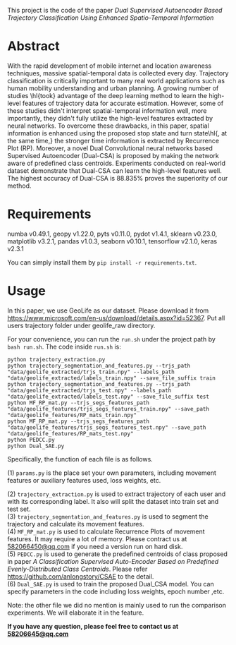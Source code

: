 This project is the code of the paper _Dual Supervised Autoencoder Based Trajectory Classification Using Enhanced Spatio-Temporal Information_

# Abstract
With the rapid development of mobile internet and location awareness techniques, massive spatial-temporal data is collected every day.
		Trajectory classification is critically important to many real world applications such as human mobility understanding and urban planning. A growing number of studies \hl{took} advantage of the deep learning method to learn the high-level features of trajectory data for accurate estimation. However, some of these studies didn't interpret spatial-temporal information well, more importantly, they didn't fully utilize the high-level features extracted by neural networks. To overcome these drawbacks, in this paper, spatial information is enhanced using the proposed stop state and turn state\hl{, at the same time,} the stronger time information is extracted by Recurrence Plot (RP). Moreover, a novel Dual Convolutional neural networks based Supervised Autoencoder (Dual-CSA) is proposed by making the network aware of predefined class centroids. Experiments conducted on real-world dataset demonstrate that Dual-CSA can learn the high-level features well. The highest accuracy of Dual-CSA is 88.835% proves the superiority of our method.

# Requirements
numba v0.49.1,
geopy v1.22.0,
pyts v0.11.0,
pydot v1.4.1,
sklearn v0.23.0,
matplotlib v3.2.1,
pandas v1.0.3,
seaborn v0.10.1,
tensorflow v2.1.0,
keras v2.3.1

You can simply install them by `pip install -r requirements.txt`.
# Usage
In this paper, we use GeoLife as our dataset. Please download it from https://www.microsoft.com/en-us/download/details.aspx?id=52367. Put all users trajectory folder under geolife_raw directory.  

For your convenience, you can run the `run.sh` under the project path by `bash run.sh`. The code inside `run.sh` is:
```shell script
python trajectory_extraction.py
python trajectory_segmentation_and_features.py --trjs_path "data/geolife_extracted/trjs_train.npy" --labels_path "data/geolife_extracted/labels_train.npy" --save_file_suffix train
python trajectory_segmentation_and_features.py --trjs_path "data/geolife_extracted/trjs_test.npy" --labels_path "data/geolife_extracted/labels_test.npy" --save_file_suffix test
python MF_RP_mat.py --trjs_segs_features_path "data/geolife_features/trjs_segs_features_train.npy" --save_path "data/geolife_features/RP_mats_train.npy"
python MF_RP_mat.py --trjs_segs_features_path "data/geolife_features/trjs_segs_features_test.npy" --save_path "data/geolife_features/RP_mats_test.npy"
python PEDCC.py
python Dual_SAE.py
```


Specifically, the function of each file is as follows.

(1) `params.py` is the place set your own parameters, including movement features or auxiliary features used, loss weights, etc.  
  
(2) `trajectory_extraction.py` is used to extract trajectory of each user and with its corresponding label. It also will split the dataset into train set and test set.  
(3) `trajectory_segmentation_and_features.py` is used to segment the trajectory and calculate its movement features.  
(4) `MF_RP_mat.py` is used to calculate Recurrence Plots of movement features. It may require a lot of memory. Please contract us at 582066450@qq.com if you need a version run on hard disk.  
(5) `PEDCC.py` is used to generate the predefined centroids of class proposed in paper _A Classification Supervised Auto-Encoder Based on Predefined Evenly-Distributed Class Centroids_. Please refer https://github.com/anlongstory/CSAE to the detail.  
(6) `Dual_SAE.py` is used to train the proposed Dual_CSA model. You can specify parameters in the code including loss weights, epoch number ,etc.

Note: the other file we did no mention is mainly used to run the comparison experiments. We will elaborate it in the feature.

**If you have any question, please feel free to contact us at 58206645@qq.com**


